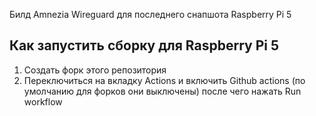 Билд Amnezia Wireguard для последнего снапшота Raspberry Pi 5

## Как запустить сборку для Raspberry Pi 5
1) Создать форк этого репозитория
2) Переключиться на вкладку Actions и включить Github actions (по умолчанию для форков они выключены) после чего нажать Run workflow
